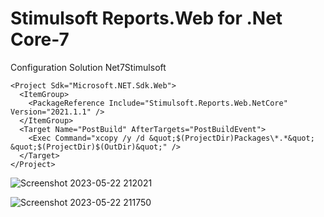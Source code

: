 # Stimulsoft Reports.Web for .Net Core-7

Configuration Solution Net7Stimulsoft
<br/>
```
<Project Sdk="Microsoft.NET.Sdk.Web">
  <ItemGroup>
    <PackageReference Include="Stimulsoft.Reports.Web.NetCore" Version="2021.1.1" />
  </ItemGroup>
  <Target Name="PostBuild" AfterTargets="PostBuildEvent">
    <Exec Command="xcopy /y /d &quot;$(ProjectDir)Packages\*.*&quot; &quot;$(ProjectDir)$(OutDir)&quot;" />
  </Target>
</Project>
```

![Screenshot 2023-05-22 212021](https://github.com/fakhravari/Stimulsoft-Reports.Web-for-.Net-Core-7/assets/4311975/9d6cd248-1585-440b-b085-8e227a6f78c2)

![Screenshot 2023-05-22 211750](https://github.com/fakhravari/Stimulsoft-Reports.Web-for-.Net-Core-7/assets/4311975/f63516ad-ddef-4ca7-baeb-925ded13065b)
